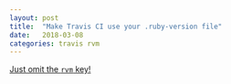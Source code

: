 ```yaml
---
layout: post
title:  "Make Travis CI use your .ruby-version file"
date:   2018-03-08
categories: travis rvm
---
```


[Just omit the `rvm` key!](https://docs.travis-ci.com/user/languages/ruby/#Using-.ruby-version)